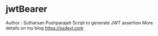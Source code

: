 # jwtBearer
Author : Sutharsan Pushparajah
Script to generate JWT assertion
More details on my blog https://ssdevl.com
